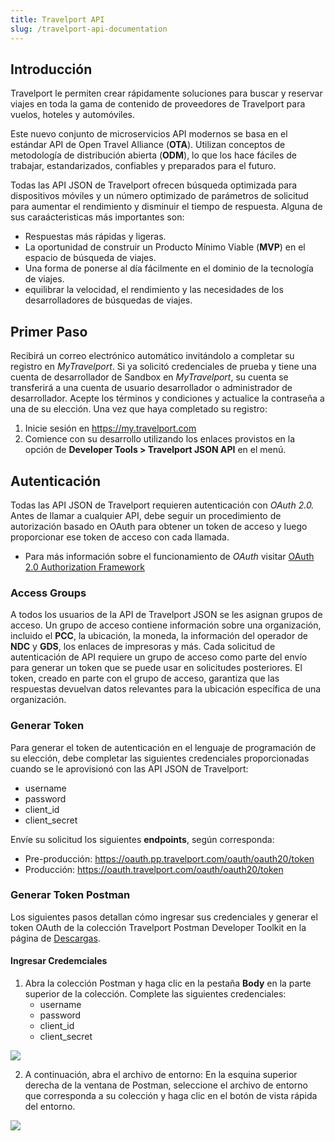```yaml
---
title: Travelport API
slug: /travelport-api-documentation
---
```


## Introducción
Travelport le permiten crear rápidamente soluciones para buscar y reservar viajes en toda la gama de contenido de proveedores de Travelport para vuelos, hoteles y automóviles.

Este nuevo conjunto de microservicios API modernos se basa en el estándar API de Open Travel Alliance (**OTA**). Utilizan conceptos de metodología de distribución abierta (**ODM**), lo que los hace fáciles de trabajar, estandarizados, confiables y preparados para el futuro.

Todas las API JSON de Travelport ofrecen búsqueda optimizada para dispositivos móviles y un número optimizado de parámetros de solicitud para aumentar el rendimiento y disminuir el tiempo de respuesta. Alguna de sus caraácteristicas más importantes son:

- Respuestas más rápidas y ligeras.
- La oportunidad de construir un Producto Mínimo Viable (**MVP**) en el espacio de búsqueda de viajes.
- Una forma de ponerse al día fácilmente en el dominio de la tecnología de viajes.
- equilibrar la velocidad, el rendimiento y las necesidades de los desarrolladores de búsquedas de viajes.

## Primer Paso
Recibirá un correo electrónico automático invitándolo a completar su registro en _MyTravelport_. Si ya solicitó credenciales de prueba y tiene una cuenta de desarrollador de Sandbox en _MyTravelport_, su cuenta se transferirá a una cuenta de usuario desarrollador o administrador de desarrollador. Acepte los términos y condiciones y actualice la contraseña a una de su elección. Una vez que haya completado su registro:

1. Inicie sesión en https://my.travelport.com
2. Comience con su desarrollo utilizando los enlaces provistos en la opción de **Developer Tools > Travelport JSON API** en el menú.

## Autenticación
Todas las API JSON de Travelport requieren autenticación con _OAuth 2.0._ Antes de llamar a cualquier API, debe seguir un procedimiento de autorización basado en OAuth para obtener un token de acceso y luego proporcionar ese token de acceso con cada llamada.

- Para más información sobre el funcionamiento de _OAuth_ visitar [OAuth 2.0 Authorization Framework](http://https://datatracker.ietf.org/doc/html/rfc6749 "OAuth 2.0 Authorization Framework")

### Access Groups
A todos los usuarios de la API de Travelport JSON se les asignan grupos de acceso. Un grupo de acceso contiene información sobre una organización, incluido el **PCC**, la ubicación, la moneda, la información del operador de **NDC** y **GDS**, los enlaces de impresoras y más. Cada solicitud de autenticación de API requiere un grupo de acceso como parte del envío para generar un token que se puede usar en solicitudes posteriores. El token, creado en parte con el grupo de acceso, garantiza que las respuestas devuelvan datos relevantes para la ubicación específica de una organización.

### Generar Token
Para generar el token de autenticación en el lenguaje de programación de su elección, debe completar las siguientes credenciales proporcionadas cuando se le aprovisionó con las API JSON de Travelport:

- username
- password
- client_id
- client_secret

Envíe su solicitud los siguientes **endpoints**, según corresponda:

- Pre-producción: https://oauth.pp.travelport.com/oauth/oauth20/token
- Producción: https://oauth.travelport.com/oauth/oauth20/token

### Generar Token Postman
Los siguientes pasos detallan cómo ingresar sus credenciales y generar el token OAuth de la colección Travelport Postman Developer Toolkit en la página de [Descargas](https://support.travelport.com/webhelp/TripServices/Content/Downloads/Downloads.htm "Descargas").

#### Ingresar Credemciales

1. Abra la colección Postman y haga clic en la pestaña **Body** en la parte superior de la colección. Complete las siguientes credenciales:
    - username
    - password
    - client_id
    - client_secret

![](https://support.travelport.com/webhelp/TripServices/Content/Resources/Images/oauth/pm_credentials.jpg)

2. A continuación, abra el archivo de entorno: En la esquina superior derecha de la ventana de Postman, seleccione el archivo de entorno que corresponda a su colección y haga clic en el botón de vista rápida del entorno.

![](https://support.travelport.com/webhelp/TripServices/Content/Resources/Images/oauth/pm_editenv.jpg)
